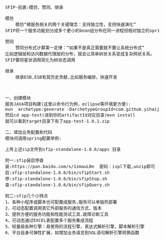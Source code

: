 <pre>
SFIP-初衷:模仿、赞同、继承

模仿
    模仿“微服务相关的两个关键理念：支持独立性，支持快速演化”
SFIP将一个服务功能划分成多个更小的bean组分布在同一进程但相对独立的spring容器中,有利于更好的团队分组分工，并且有很强的可替换性。

赞同
    赞同分布式计算第一定律：“如果不是真正需要就不要让系统分布式”
比如逻辑层和访问数据代理层的分布，就会让简单树状关系变成复杂网状关系。
SFIP要将星状调用简化为树状态调用

继承
    继承ESB,ESB有其历史贡献,比如服务编排，快速开发
    
    

一、创建模块
服务JAVA项目构建(这里以命令行为例，eclipse等环境更方便):
mvn  archetype:generate -DarchetypeGroupId=com.github.yihaijun -DarchetypeArtifactId=sfip-app-archetype -DarchetypeVersion=1.0.6 -DgroupId=priv.yhj.test -DartifactId=app-test -Dversion=1.0.1 -DinteractiveMode=false -DarchetypeCatalog=local -X -e
然后cd app-test(进到你的artifactId对应目录)mvn install
就可以看到target目录下有了app-test-1.0.1.zip

二、填加业务配置和代码
模块间调用spring配置举例:
<sfip:callOtherAppBean id="collectorConfigChangeNotificationService"
appName="eagle-app-oap*" beanName="collectorConfigChangeNotificationServiceImpl"
interface="com.bestpay.eagle.common.service.CollectorConfigChangeNotificationService" />
上传上述zip文件到sfip-standalone-1.0.6/apps 目录

附一:sfip装启停查
装:https://pan.baidu.com/s/1smauLBn  密码：ispl下载,unzip即可
启:sfip-standalone-1.0.6/bin/sfipStart.sh
停:sfip-standalone-1.0.6/bin/sfipStop.sh
查:sfip-standalone-1.0.6/bin/sfipQuery.sh

附二:sfip几个小特点
1、各种小程序或脚本也可配置成服务,服务可以单独热部署
2、可动态配置调用其它外部服务的通信方式，版本
3、提供方便的服务功能和性能测试工具,故障诊断工具
4、可动态通过EXCEL表配置多个服务集成流程
5、轻量级各种引擎：易使用的流程引擎，表达式解析引擎，脚本解析引擎
6、平台自身可弹性扩展，如增加业务语言到SQL语句解析引擎转换函数
</pre>
